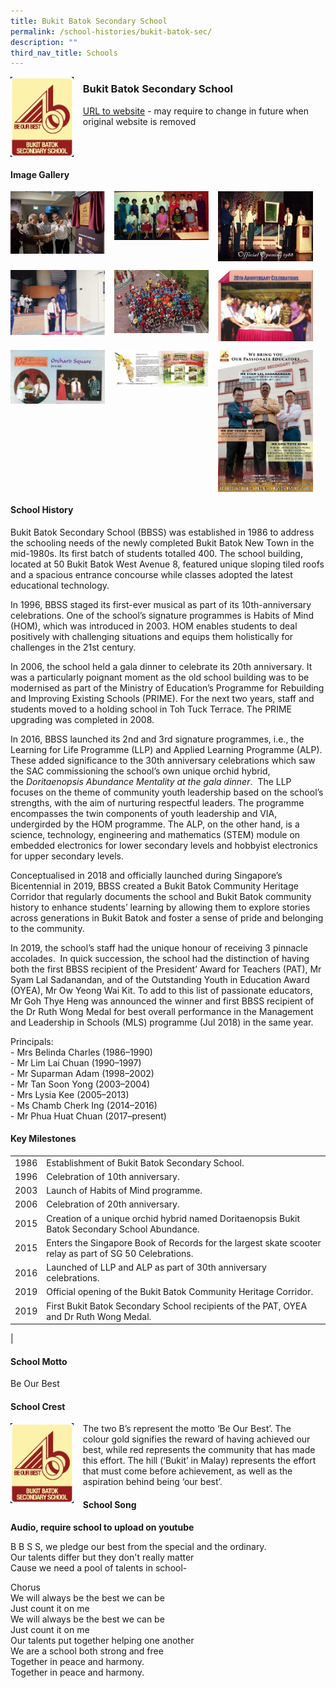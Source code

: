 ```yaml
---
title: Bukit Batok Secondary School
permalink: /school-histories/bukit-batok-sec/
description: ""
third_nav_title: Schools
---
```

<img src="/images/bukitbatoksec1.jpg" style="width:20%;margin-right:15px;" align = "left">

### **Bukit Batok Secondary School**
[URL to website](http://www.bukitbatoksec.moe.edu.sg/) - may require to change in future when original website is removed

<br clear="left">

#### **Image Gallery**

<p><a href="https://staging.d1yxymztqoj7qn.amplifyapp.com/images/bukitbatoksec2.jpg">  
<img src="/images/bukitbatoksec2.jpg" style="width:30%;margin-right:15px;" align = "left">
</a></p>

<p><a href="https://staging.d1yxymztqoj7qn.amplifyapp.com/images/bukitbatoksec3.jpg">  
<img src="/images/bukitbatoksec3.jpg" style="width:30%;margin-right:15px;" align = "left">
</a></p>

<p><a href="https://staging.d1yxymztqoj7qn.amplifyapp.com/images/bukitbatoksec4.jpg">  
<img src="/images/bukitbatoksec4.jpg" style="width:30%;margin-right:15px;" align = "left">
</a></p>

<br clear="left">

<p><a href="https://staging.d1yxymztqoj7qn.amplifyapp.com/images/bukitbatoksec5.jpg">  
<img src="/images/bukitbatoksec5.jpg" style="width:30%;margin-right:15px;" align = "left">
</a></p>

<p><a href="https://staging.d1yxymztqoj7qn.amplifyapp.com/images/bukitbatoksec6.jpg">  
<img src="/images/bukitbatoksec6.jpg" style="width:30%;margin-right:15px;" align = "left">
</a></p>

<p><a href="https://staging.d1yxymztqoj7qn.amplifyapp.com/images/bukitbatoksec7.jpg">  
<img src="/images/bukitbatoksec7.jpg" style="width:30%;margin-right:15px;" align = "left">
</a></p>

<br clear="left">

<p><a href="https://staging.d1yxymztqoj7qn.amplifyapp.com/images/bukitbatoksec8.jpg">  
<img src="/images/bukitbatoksec8.jpg" style="width:30%;margin-right:15px;" align = "left">
</a></p>

<p><a href="https://staging.d1yxymztqoj7qn.amplifyapp.com/images/bukitbatoksec9.jpg">  
<img src="/images/bukitbatoksec9.jpg" style="width:30%;margin-right:15px;" align = "left">
</a></p>

<p><a href="https://staging.d1yxymztqoj7qn.amplifyapp.com/images/bukitbatoksec10.jpg">  
<img src="/images/bukitbatoksec10.jpg" style="width:30%;margin-right:15px;" align = "left">
</a></p>

<br clear="left">

#### **School History**
Bukit Batok Secondary School (BBSS) was established in 1986 to address the schooling needs of the newly completed Bukit Batok New Town in the mid-1980s. Its first batch of students totalled 400. The school building, located at 50 Bukit Batok West Avenue 8, featured unique sloping tiled roofs and a spacious entrance concourse while classes adopted the latest educational technology.

In 1996, BBSS staged its first-ever musical as part of its 10th-anniversary celebrations. One of the school’s signature programmes is Habits of Mind (HOM), which was introduced in 2003. HOM enables students to deal positively with challenging situations and equips them holistically for challenges in the 21st century.

In 2006, the school held a gala dinner to celebrate its 20th anniversary. It was a particularly poignant moment as the old school building was to be modernised as part of the Ministry of Education’s Programme for Rebuilding and Improving Existing Schools (PRIME). For the next two years, staff and students moved to a holding school in Toh Tuck Terrace. The PRIME upgrading was completed in 2008.

In 2016, BBSS launched its 2nd and 3rd signature programmes, i.e., the Learning for Life Programme (LLP) and Applied Learning Programme (ALP).  These added significance to the 30th anniversary celebrations which saw the SAC commissioning the school’s own unique orchid hybrid, the _Doritaenopsis Abundance Mentality at the gala dinner_.  The LLP focuses on the theme of community youth leadership based on the school’s strengths, with the aim of nurturing respectful leaders. The programme encompasses the twin components of youth leadership and VIA, undergirded by the HOM programme. The ALP, on the other hand, is a science, technology, engineering and mathematics (STEM) module on embedded electronics for lower secondary levels and hobbyist electronics for upper secondary levels.

Conceptualised in 2018 and officially launched during Singapore’s Bicentennial in 2019, BBSS created a Bukit Batok Community Heritage Corridor that regularly documents the school and Bukit Batok community history to enhance students’ learning by allowing them to explore stories across generations in Bukit Batok and foster a sense of pride and belonging to the community.

In 2019, the school’s staff had the unique honour of receiving 3 pinnacle accolades.  In quick succession, the school had the distinction of having both the first BBSS recipient of the President’ Award for Teachers (PAT), Mr Syam Lal Sadanandan, and of the Outstanding Youth in Education Award (OYEA), Mr Ow Yeong Wai Kit. To add to this list of passionate educators, Mr Goh Thye Heng was announced the winner and first BBSS recipient of the Dr Ruth Wong Medal for best overall performance in the Management and Leadership in Schools (MLS) programme (Jul 2018) in the same year.

Principals:<br>
\- Mrs Belinda Charles (1986–1990)<br>
\- Mr Lim Lai Chuan (1990–1997)<br>
\- Mr Suparman Adam (1998–2002)<br>
\- Mr Tan Soon Yong (2003–2004)<br>
\- Mrs Lysia Kee (2005–2013)<br>
\- Ms Chamb Cherk Ing (2014–2016)<br>
\- Mr Phua Huat Chuan (2017–present)

#### **Key Milestones**

|  |  |
|:---:|---|
| 1986 | Establishment of Bukit Batok Secondary School. |
| 1996 | Celebration of 10th anniversary. |
| 2003 | Launch of Habits of Mind programme. |
| 2006 | Celebration of 20th anniversary. |
| 2015 | Creation of a unique orchid hybrid named Doritaenopsis Bukit Batok Secondary School Abundance. |
| 2015 | Enters the Singapore Book of Records for the largest skate scooter relay as part of SG 50 Celebrations. |
| 2016 | Launched of LLP and ALP as part of 30th anniversary celebrations. |
| 2019 | Official opening of the Bukit Batok Community Heritage Corridor. |
| 2019 | First Bukit Batok Secondary School recipients of the PAT, OYEA and Dr Ruth Wong Medal. |
|

#### **School Motto**
Be Our Best

#### **School Crest**
<img src="/images/bukitbatoksec1.jpg" style="width:20%;margin-right:15px;" align = "left">

The two B’s represent the motto ‘Be Our Best’. The colour gold signifies the reward of having achieved our best, while red represents the community that has made this effort. The hill (‘Bukit’ in Malay) represents the effort that must come before achievement, as well as the aspiration behind being ‘our best’.

#### **School Song**
**Audio, require school to upload on youtube**

B B S S, we pledge our best from the special and the ordinary.<br>
Our talents differ but they don't really matter<br>
Cause we need a pool of talents in school-

Chorus<br>
We will always be the best we can be<br>
Just count it on me<br>
We will always be the best we can be<br>
Just count it on me<br>
Our talents put together helping one another<br>
We are a school both strong and free<br>
Together in peace and harmony.<br>
Together in peace and harmony.